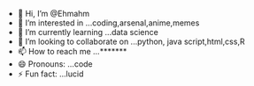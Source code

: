 - 👋 Hi, I’m @Ehmahm
- 👀 I’m interested in ...coding,arsenal,anime,memes
- 🌱 I’m currently learning ...data science
- 💞️ I’m looking to collaborate on ...python, java script,html,css,R
- 📫 How to reach me ...*******
- 😄 Pronouns: ...code
- ⚡ Fun fact: ...lucid

<!---
Ehmahm/Ehmahm is a ✨ special ✨ repository because its `README.md` (this file) appears on your GitHub profile.
You can click the Preview link to take a look at your changes.
--->
